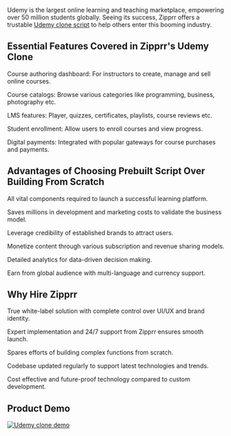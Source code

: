 Udemy is the largest online learning and teaching marketplace, empowering over 50 million students globally. Seeing its success, Zipprr offers a trustable <a href="https://zipprr.com/udemy-clone/">Udemy clone script</a> to help others enter this booming industry.

<h2><b>Essential Features Covered in Zipprr's Udemy Clone</b></h2>

Course authoring dashboard: For instructors to create, manage and sell online courses.

Course catalogs: Browse various categories like programming, business, photography etc.

LMS features: Player, quizzes, certificates, playlists, course reviews etc.

Student enrollment: Allow users to enroll courses and view progress.

Digital payments: Integrated with popular gateways for course purchases and payments.

<h2><b>Advantages of Choosing Prebuilt Script Over Building From Scratch</b></h2>

All vital components required to launch a successful learning platform.

Saves millions in development and marketing costs to validate the business model.

Leverage credibility of established brands to attract users.

Monetize content through various subscription and revenue sharing models.

Detailed analytics for data-driven decision making.

Earn from global audience with multi-language and currency support.

<h2><b>Why Hire Zipprr</b></h2>

True white-label solution with complete control over UI/UX and brand identity.

Expert implementation and 24/7 support from Zipprr ensures smooth launch.

Spares efforts of building complex functions from scratch.

Codebase updated regularly to support latest technologies and trends.

Cost effective and future-proof technology compared to custom development.

<h2><b>Product Demo</b></h2>

[![Udemy clone demo](https://i.imgur.com/mLpL3OG.jpg)](https://youtu.be/Jiw1336ihh8)
